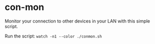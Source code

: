 # con-mon
Monitor your connection to other devices in your LAN with this simple script.

Run the script: `watch -n1 --color ./conmon.sh`
